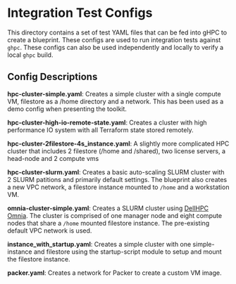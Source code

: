 
# Integration Test Configs

This directory contains a set of test YAML files that can be fed into gHPC
to create a blueprint. These configs are used to run integration tests against
`ghpc`. These configs can also be used independently and locally to verify a
local `ghpc` build.

## Config Descriptions

**hpc-cluster-simple.yaml**: Creates a simple cluster with a single compute VM,
filestore as a /home directory and a network. This has been used as a demo
config when presenting the toolkit.

**hpc-cluster-high-io-remote-state.yaml**: Creates a cluster with high
performance IO system with all Terraform state stored remotely.

**hpc-cluster-2filestore-4s_instance.yaml**: A slightly more complicated HPC
cluster that includes 2 filestore (/home and /shared), two license servers, a
head-node and 2 compute vms

**hpc-cluster-slurm.yaml**: Creates a basic auto-scaling SLURM cluster with 2
SLURM patitions and primarily default settings. The blueprint also creates a new
VPC network, a filestore instance mounted to `/home` and a workstation VM.

**omnia-cluster-simple.yaml**: Creates a SLURM cluster using
[DellHPC Omnia](https://github.com/dellhpc/omnia). The cluster is comprised of
one manager node and eight compute nodes that share a `/home` mounted filestore
instance. The pre-existing default VPC network is used.

**instance_with_startup.yaml**: Creates a simple cluster with one
simple-instance and filestore using the startup-script module to setup and
mount the filestore instance.

**packer.yaml**: Creates a network for Packer to create a custom VM image.
